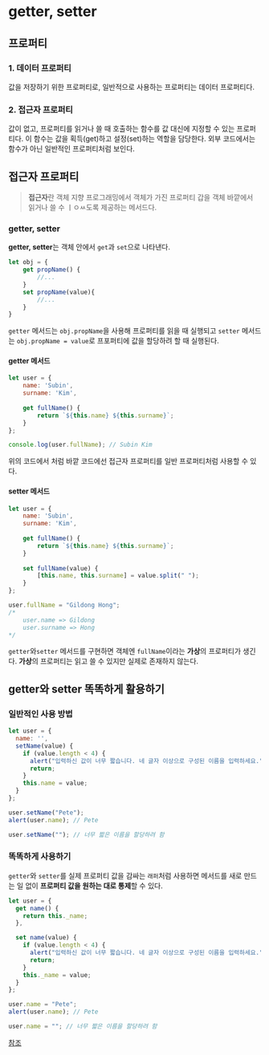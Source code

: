 # getter, setter



## 프로퍼티

### 1. 데이터 프로퍼티

값을 저장하기 위한 프로퍼티로, 일반적으로 사용하는 프로퍼티는 데이터 프로퍼티다.

### 2. 접근자 프로퍼티

값이 없고, 프로퍼티를 읽거나 쓸 때 호출하는 함수를 값 대신에 지정할 수 있는 프로퍼티다. 이 함수는 값을 획득(get)하고 설정(set)하는 역할을 담당한다. 외부 코드에서는 함수가 아닌 일반적인 프로퍼티처럼 보인다.



## 접근자 프로퍼티

> **접근자**란 객체 지향 프로그래밍에서 객체가 가진 프로퍼티 갑을 객체 바깥에서 읽거나 쓸 수 ㅣㅇㅆ도록 제공하는 메서드다. 



### getter, setter

**getter, setter**는 객체 안에서 `get`과 `set`으로 나타낸다.

```javascript
let obj = {
    get propName() {
        //...
    }
    set propName(value){
        //...
    }
}
```

`getter` 메서드는 `obj.propName`을 사용해 프로퍼티를 읽을 때 실행되고 `setter` 메서드는 `obj.propName = value`로 프포퍼티에 값을 할당하려 할 때 실행된다.



#### getter 메서드

```javascript
let user = {
    name: 'Subin',
    surname: 'Kim',
    
    get fullName() {
        return `${this.name} ${this.surname}`;
    }
};

console.log(user.fullName); // Subin Kim
```

위의 코드에서 처럼 바깥 코드에선 접근자 프로퍼티를 일반 프로퍼티처럼 사용할 수 있다. 



#### setter 메서드

```javascript
let user = {
    name: 'Subin',
    surname: 'Kim',
    
    get fullName() {
        return `${this.name} ${this.surname}`;
    }
    
    set fullName(value) {
        [this.name, this.surname] = value.split(" ");
    }
};

user.fullName = "Gildong Hong";
/*
	user.name => Gildong
	user.surname => Hong
*/
```

`getter`와`setter` 메서드를 구현하면 객체엔 `fullName`이라는 **가상**의 프로퍼티가 생긴다. **가상**의 프로퍼티는 읽고 쓸 수 있지만 실제로 존재하지 않는다.



## getter와 setter 똑똑하게 활용하기

### 일반적인 사용 방법

```javascript
let user = {
  name: '',
  setName(value) {
    if (value.length < 4) {
      alert("입력하신 값이 너무 짧습니다. 네 글자 이상으로 구성된 이름을 입력하세요.");
      return;
    }
    this.name = value;
  }
};

user.setName("Pete");
alert(user.name); // Pete

user.setName(""); // 너무 짧은 이름을 할당하려 함
```



### 똑똑하게 사용하기

`getter`와 `setter`를 실제 프로퍼티 값을 감싸는 `래퍼`처럼 사용하면 메서드를 새로 만드는 일 없이 **프로퍼티 값을 원하는 대로 통제**할 수 있다.

```javascript
let user = {
  get name() {
    return this._name;
  },

  set name(value) {
    if (value.length < 4) {
      alert("입력하신 값이 너무 짧습니다. 네 글자 이상으로 구성된 이름을 입력하세요.");
      return;
    }
    this._name = value;
  }
};

user.name = "Pete";
alert(user.name); // Pete

user.name = ""; // 너무 짧은 이름을 할당하려 함
```



[참조](https://velog.io/@bigbrothershin/JavaScript-%EC%A0%91%EA%B7%BC%EC%9E%90-%ED%94%84%EB%A1%9C%ED%8D%BC%ED%8B%B0-getter-setter)